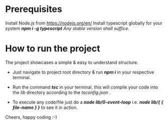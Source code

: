 # Prerequisites

Install Node.js from https://nodejs.org/en/
Install typescript globally for your system ***npm i -g typescript***
*Any stable version shall suffice.*

# How to run the project

The project showcases a simple & easy to understand structure.

 - Just navigate to project root directory & run ***npm i*** in your
   respective terminal.
   
 - Run the command ***tsc*** in your terminal, this    will compile your
   code into the *lib* directory according to the  *tsconfig.json* .
   
 - To execute any code/file just do  a ***node lib/0-event-loop***
   i.e. ***node lib/{ { file-name } }*** to see it in action.
   
Cheers, happy coding :-)